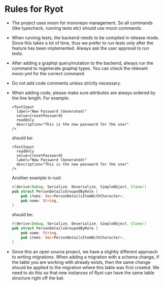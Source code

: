 # Rules for Ryot

- The project uses moon for monorepo management. So all commands (like typecheck, running
  tests etc) should use moon commands.
- When running tests, the backend needs to be compiled in release mode. Since this takes a
  lot of time, thus we prefer to run tests only after the feature has been implemented.
  Always ask the user approval to run tests.
- After adding a graphql query/mutation to the backend, always run the command to
  regenerate graphql types. You can check the relevant moon.yml for the correct command.
- Do not add code comments unless strictly necessary.
- When adding code, please make sure attributes are always ordered by the line length. For
  example:

  ```tsx
  <TextInput
    label="New Password (Generated)"
    value={resetPassword}
    readOnly
    description="This is the new password for the user"
  />
  ```

  should be:

  ```tsx
  <TextInput
    readOnly
    value={resetPassword}
    label="New Password (Generated)"
    description="This is the new password for the user"
  />
  ```

  Another example in rust:

  ```rs
  #[derive(Debug, Serialize, Deserialize, SimpleObject, Clone)]
  pub struct PersonDetailsGroupedByRole {
      pub items: Vec<PersonDetailsItemWithCharacter>,
      pub name: String,
  }
  ```

  should be:

  ```rs
  #[derive(Debug, Serialize, Deserialize, SimpleObject, Clone)]
  pub struct PersonDetailsGroupedByRole {
      pub name: String,
      pub items: Vec<PersonDetailsItemWithCharacter>,
  }
  ```

- Since this an open source project, we have a slightly different approach to writing
  migrations. When adding a migration with a schema change, if the table you are working
  with already exists, then the same change should be applied to the migration where this
  table was first created. We need to do this so that new instances of Ryot can have the
  same table structure right off the bat.
